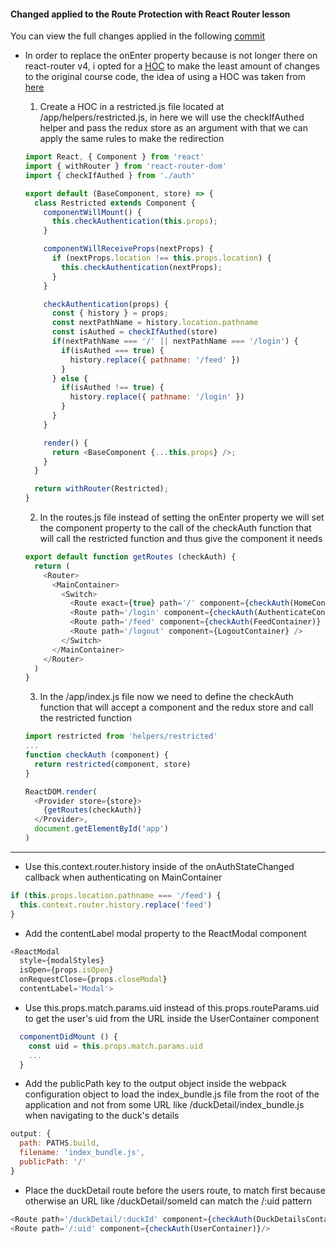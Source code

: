 #### Changed applied to the Route Protection with React Router lesson

You can view the full changes applied in the following [commit](https://github.com/warborn/duckr/commit/0f059028c84627e295bacd96353bf2025360074d)

- In order to replace the onEnter property because is not longer there on react-router v4, i opted for a [HOC](https://facebook.github.io/react/docs/higher-order-components.html) to make the least amount of changes to the original course code, the idea of using a HOC was taken from [here](https://codeburst.io/react-router-v4-unofficial-migration-guide-5a370b8905a)

  1. Create a HOC in a restricted.js file located at /app/helpers/restricted.js, in here we will use the checkIfAuthed helper and pass the redux store as an argument with that we can apply the same rules to make the redirection
  ```javascript
  import React, { Component } from 'react'
  import { withRouter } from 'react-router-dom'
  import { checkIfAuthed } from './auth'

  export default (BaseComponent, store) => {
    class Restricted extends Component {
      componentWillMount() {
        this.checkAuthentication(this.props);
      }

      componentWillReceiveProps(nextProps) {
        if (nextProps.location !== this.props.location) {
          this.checkAuthentication(nextProps);
        }
      }

      checkAuthentication(props) {
        const { history } = props;
        const nextPathName = history.location.pathname
        const isAuthed = checkIfAuthed(store)
        if(nextPathName === '/' || nextPathName === '/login') {
          if(isAuthed === true) {
            history.replace({ pathname: '/feed' })
          }
        } else {
          if(isAuthed !== true) {
            history.replace({ pathname: '/login' })
          }
        }
      }

      render() {
        return <BaseComponent {...this.props} />;
      }
    }

    return withRouter(Restricted);
  }
  ```
  
  2. In the routes.js file instead of setting the onEnter property we will set the component property to the call of the checkAuth function that will call the restricted function and thus give the component it needs
  ```javascript
  export default function getRoutes (checkAuth) {
    return (
      <Router>
        <MainContainer>
          <Switch>
            <Route exact={true} path='/' component={checkAuth(HomeContainer)} />
            <Route path='/login' component={checkAuth(AuthenticateContainer)} />
            <Route path='/feed' component={checkAuth(FeedContainer)} />
            <Route path='/logout' component={LogoutContainer} />
          </Switch>
        </MainContainer>
      </Router>
    )
  }
  ```
  
  3. In the /app/index.js file now we need to define the checkAuth function that will accept a component and the redux store and call the restricted function
  ```javascript
  import restricted from 'helpers/restricted'
  ...
  function checkAuth (component) {
    return restricted(component, store)
  }
  
  ReactDOM.render(
    <Provider store={store}>
      {getRoutes(checkAuth)}
    </Provider>,
    document.getElementById('app')
  )
  ```
  
*******

- Use this.context.router.history inside of the onAuthStateChanged callback when authenticating on MainContainer
```javascript
if (this.props.location.pathname === '/feed') {
  this.context.router.history.replace('feed')
}
```

- Add the contentLabel modal property to the ReactModal component
```javascript
<ReactModal 
  style={modalStyles} 
  isOpen={props.isOpen} 
  onRequestClose={props.closeModal}
  contentLabel='Modal'>
```

- Use this.props.match.params.uid instead of this.props.routeParams.uid to get the user's uid from the URL inside the UserContainer component
```javascript
  componentDidMount () {
    const uid = this.props.match.params.uid
    ...
  }
```

- Add the publicPath key to the output object inside the webpack configuration object to load the index_bundle.js file from the root of the application and not from some URL like /duckDetail/index_bundle.js when navigating to the duck's details

```javascript
output: {
  path: PATHS.build,
  filename: 'index_bundle.js',
  publicPath: '/'
}
```

- Place the duckDetail route before the users route, to match first because otherwise an URL like /duckDetail/someId can match the /:uid pattern
```javascript
<Route path='/duckDetail/:duckId' component={checkAuth(DuckDetailsContainer)}/>
<Route path='/:uid' component={checkAuth(UserContainer)}/>
```